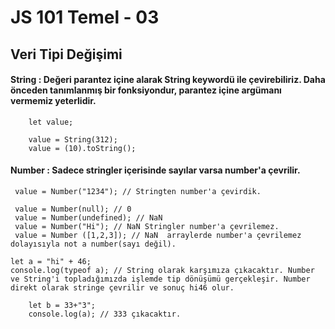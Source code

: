 # JS 101 Temel - 03


   ## Veri Tipi Değişimi
    
   #### String : Değeri parantez içine alarak String keywordü ile çevirebiliriz. Daha önceden tanımlanmış bir fonksiyondur, parantez içine argümanı vermemiz yeterlidir.
```
    let value;

    value = String(312);
    value = (10).toString(); 
```
   #### Number : Sadece stringler içerisinde sayılar varsa number'a çevrilir.
   ```
    value = Number("1234"); // Stringten number'a çevirdik.

    value = Number(null); // 0 
    value = Number(undefined); // NaN 
    value = Number("Hi"); // NaN Stringler number'a çevrilemez.
    value = Number ([1,2,3]); // NaN  arraylerde number'a çevrilemez dolayısıyla not a number(sayı değil).
```
    let a = "hi" + 46;
    console.log(typeof a); // String olarak karşımıza çıkacaktır. Number ve String'i topladığımızda işlemde tip dönüşümü gerçekleşir. Number direkt olarak stringe çevrilir ve sonuç hi46 olur.
```
    let b = 33+"3"; 
    console.log(a); // 333 çıkacaktır. 

```
